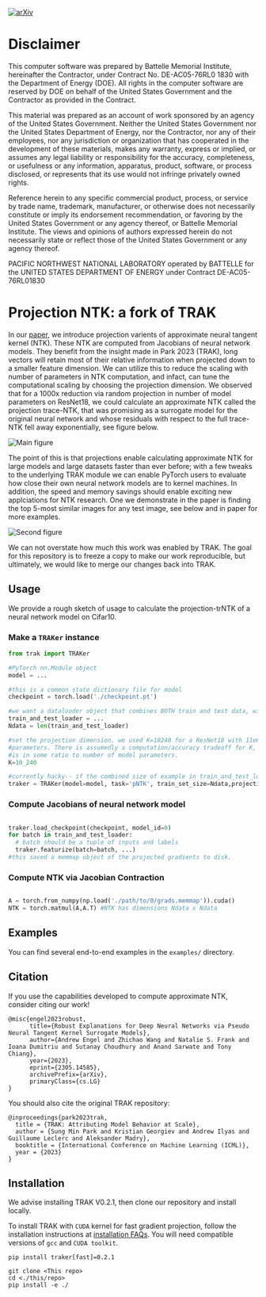 [![arXiv](https://img.shields.io/badge/arXiv-2305.14585-b31b1b.svg?style=flat-square)](https://arxiv.org/abs/2305.14585)

# Disclaimer

This computer software was prepared by Battelle Memorial Institute, hereinafter the Contractor, under Contract No. DE-AC05-76RL0 1830 with the Department of Energy (DOE). All rights in the computer software are reserved by DOE on behalf of the United States Government and the Contractor as provided in the Contract. 

This material was prepared as an account of work sponsored by an agency of the United States Government. Neither the United States Government nor the United States Department of Energy, nor the Contractor, nor any of their employees, nor any jurisdiction or organization that has cooperated in the development of these materials, makes any warranty, express or implied, or assumes any legal liability or responsibility for the accuracy, completeness, or usefulness or any information, apparatus, product, software, or process disclosed, or represents that its use would not infringe privately owned rights.

Reference herein to any specific commercial product, process, or service by trade name, trademark, manufacturer, or otherwise does not necessarily constitute or imply its endorsement recommendation, or favoring by the United States Government or any agency thereof, or Battelle Memorial Institute. The views and opinions of authors expressed herein do not necessarily state or reflect those of the United States Government or any agency thereof.

PACIFIC NORTHWEST NATIONAL LABORATORY operated by BATTELLE for the UNITED STATES DEPARTMENT OF ENERGY under Contract DE-AC05-76RL01830


# Projection NTK: a fork of TRAK

In our [paper](https://arxiv.org/abs/2305.14585), we introduce projection varients of approximate neural tangent kernel (NTK).
These NTK are computed from Jacobians of neural network models. They benefit from the insight made
in Park 2023 (TRAK), long vectors will retain most of their relative information when projected down
to a smaller feature dimension. We can utilize this to reduce the scaling with number of parameters
in NTK computation, and infact, can tune the computational scaling by choosing the projection dimension.
We observed that for a 1000x reduction via random projection in number of model parameters on ResNet18,
we could calculate an approximate NTK called the projection trace-NTK, that was promising as a surrogate
model for the original neural network and whose residuals with respect to the full trace-NTK fell away
exponentially, see figure below.

![Main figure](/docs/TRAKassets/ResNet18_residuals.png)

The point of this is that projections enable calculating approximate NTK for large models and large datasets
faster than ever before; with a few tweaks to the underlying TRAK module we can enable PyTorch users to 
evaluate how close their own neural network models are to kernel machines. In addition, the speed and memory
savings should enable exciting new applciations for NTK research. One we demonstrate in the paper is finding
the top 5-most similar images for any test image, see below and in paper for more examples.

![Second figure](/docs/TRAKassets/5mostsimilar.png)

We can not overstate how much this work was enabled by TRAK. The goal for this repository is to freeze
a copy to make our work reproducible, but ultimately, we would like to merge our changes back into TRAK. 

## Usage

We provide a rough sketch of usage to calculate the projection-trNTK of a neural network model on Cifar10.

### Make a `TRAKer` instance

```python
from trak import TRAKer

#PyTorch nn.Module object
model = ...

#this is a common state dictionary file for model
checkpoint = torch.load('./checkpoint.pt') 

#we want a dataloader object that combines BOTH train and test data, with shuffle=False
train_and_test_loader = ...
Ndata = len(train_and_test_loader)

#set the projection dimension. we used K=10240 for a ResNet18 with 11e6 model
#parameters. There is assumedly a computation/accuracy tradeoff for K, that probably
#is in some ratio to number of model parameters. 
K=10_240

#currently hacky-- if the combined size of example in train_and_test_loader = ABC then:
traker = TRAKer(model=model, task='pNTK', train_set_size=Ndata,projection_dim=K)
```

### Compute Jacobians of neural network model

```python

traker.load_checkpoint(checkpoint, model_id=0)
for batch in train_and_test_loader:
  # batch should be a tuple of inputs and labels
  traker.featurize(batch=batch, ...)
#this saved a memmap object of the projected gradients to disk.
```

### Compute NTK via Jacobian Contraction

```python

A = torch.from_numpy(np.load('./path/to/0/grads.memmap')).cuda()
NTK = torch.matmul(A,A.T) #NTK has dimensions Ndata x Ndata
```


## Examples
You can find several end-to-end examples in the `examples/` directory.

## Citation
If you use the capabilities developed to compute approximate NTK, consider citing our work!
```
@misc{engel2023robust,
      title={Robust Explanations for Deep Neural Networks via Pseudo Neural Tangent Kernel Surrogate Models}, 
      author={Andrew Engel and Zhichao Wang and Natalie S. Frank and Ioana Dumitriu and Sutanay Choudhury and Anand Sarwate and Tony Chiang},
      year={2023},
      eprint={2305.14585},
      archivePrefix={arXiv},
      primaryClass={cs.LG}
}
```
You should also cite the original TRAK repository:
```
@inproceedings{park2023trak,
  title = {TRAK: Attributing Model Behavior at Scale},
  author = {Sung Min Park and Kristian Georgiev and Andrew Ilyas and Guillaume Leclerc and Aleksander Madry},
  booktitle = {International Conference on Machine Learning (ICML)},
  year = {2023}
}
```

## Installation

We advise installing TRAK V0.2.1, then clone our repository and install locally.

To install TRAK with `CUDA` kernel for fast gradient projection, follow the installation instructions at
[installation FAQs](https://trak.readthedocs.io/en/latest/install.html). You will need compatible versions
of `gcc` and `CUDA toolkit`. 

```
pip install traker[fast]=0.2.1

git clone <This repo>
cd <./this/repo>
pip install -e ./
```